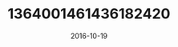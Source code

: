 ---
title: "1364001461436182420"
cover: "2016-10-19 07.14.26 1364001461436182420_46248401"
photo: "2016-10-19 07.14.26 1364001461436182420_46248401"
date: "2016-10-19"
type: "photo"
---